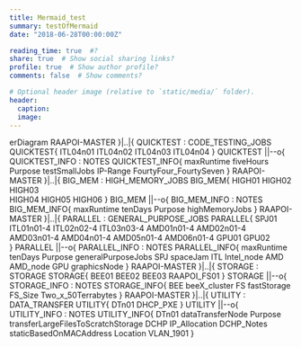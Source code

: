 ```yaml
---
title: Mermaid_test
summary: testOfMermaid
date: "2018-06-28T00:00:00Z"

reading_time: true  #?
share: true  # Show social sharing links?
profile: true  # Show author profile?
comments: false  # Show comments?

# Optional header image (relative to `static/media/` folder).
header:
  caption: 
  image:
---
```


erDiagram
    RAAPOI-MASTER }|..|{ QUICKTEST : CODE_TESTING_JOBS
    QUICKTEST{
        ITL04n01 
        ITL04n02
        ITL04n03 
        ITL04n04
    }
    QUICKTEST ||--o{ QUICKTEST_INFO : NOTES
    QUICKTEST_INFO{
    maxRuntime fiveHours
    Purpose testSmallJobs
    IP-Range  FourtyFour_FourtySeven
    }
    RAAPOI-MASTER }|..|{ BIG_MEM : HIGH_MEMORY_JOBS
    BIG_MEM{
        HIGH01
        HIGH02
        HIGH03    
        HIGH04
        HIGH05
        HIGH06
    }
    BIG_MEM ||--o{ BIG_MEM_INFO : NOTES
    BIG_MEM_INFO{
    maxRuntime tenDays
    Purpose highMemoryJobs
    }
    RAAPOI-MASTER }|..|{ PARALLEL : GENERAL_PURPOSE_JOBS
    PARALLEL{
        SPJ01
        ITL01n01-4
        ITL02n02-4
        ITL03n03-4
        AMD01n01-4
        AMD02n01-4
        AMD03n01-4
        AMD04n01-4
        AMD05n01-4
        AMD06n01-4
        GPU01
        GPU02    
    }
    PARALLEL ||--o{ PARALLEL_INFO : NOTES
    PARALLEL_INFO{
    maxRuntime tenDays
    Purpose generalPurposeJobs
    SPJ spaceJam
    ITL Intel_node
    AMD AMD_node
    GPU graphicsNode
    }
    RAAPOI-MASTER }|..|{ STORAGE : STORAGE
    STORAGE{
        BEE01 
        BEE02
        BEE03
        RAAPOI_FS01
    }
    STORAGE ||--o{ STORAGE_INFO : NOTES
    STORAGE_INFO{
    BEE beeX_cluster
    FS fastStorage
    FS_Size Two_x_50Terrabytes 
    }
    RAAPOI-MASTER }|..|{ UTILITY : DATA_TRANSFER
    UTILITY{
        DTn01
        DHCP_PXE
    }
    UTILITY ||--o{ UTILITY_INFO : NOTES
    UTILITY_INFO{
    DTn01 dataTransferNode
    Purpose transferLargeFilesToScratchStorage
    DCHP IP_Allocation
    DCHP_Notes staticBasedOnMACAddress
    Location VLAN_1901
    }